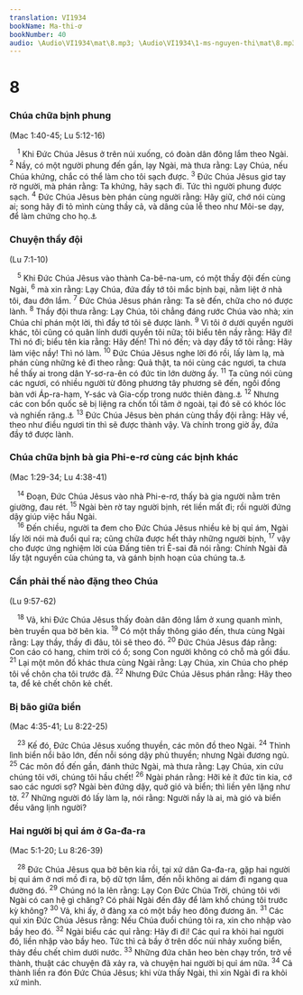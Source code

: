 ```yaml
---
translation: VI1934
bookName: Ma-thi-ơ 
bookNumber: 40
audio: \Audio\VI1934\mat\8.mp3; \Audio\VI1934\1-ms-nguyen-thi\mat\8.mp3; \Audio\VI1934\2-ms-david-dong\mat\8.mp3
---
```


<div class="title"><h1>8</h1><h3>Chúa chữa bịnh phung</h3><p>(Mac 1:40-45; Lu 5:12-16)</p></div>
<span class="verse mat_8_1"> <sup>1</sup> Khi Đức Chúa Jêsus ở trên núi xuống, có đoàn dân đông lắm theo Ngài. </span>
<span class="verse mat_8_2"><sup>2</sup> Nầy, có một người phung đến gần, lạy Ngài, mà thưa rằng: Lạy Chúa, nếu Chúa khứng, chắc có thể làm cho tôi sạch được. </span>
<span class="verse mat_8_3"><sup>3</sup> Đức Chúa Jêsus giơ tay rờ người, mà phán rằng: Ta khứng, hãy sạch đi. Tức thì người phung được sạch. </span>
<span class="verse mat_8_4"><sup>4</sup> Đức Chúa Jêsus bèn phán cùng người rằng: Hãy giữ, chớ nói cùng ai; song hãy đi tỏ mình cùng thầy cả, và dâng của lễ theo như Môi-se dạy, để làm chứng cho họ.<a data-toggle="tooltip" data-placement="bottom" title="Le 14:1-32">⚓</a><br/></span>
<div class="title"><h3>Chuyện thầy đội</h3><p>(Lu 7:1-10)</p></div>
<span class="verse mat_8_5"> <sup>5</sup> Khi Đức Chúa Jêsus vào thành Ca-bê-na-um, có một thầy đội đến cùng Ngài, </span>
<span class="verse mat_8_6"><sup>6</sup> mà xin rằng: Lạy Chúa, đứa đầy tớ tôi mắc bịnh bại, nằm liệt ở nhà tôi, đau đớn lắm. </span>
<span class="verse mat_8_7"><sup>7</sup> Đức Chúa Jêsus phán rằng: Ta sẽ đến, chữa cho nó được lành. </span>
<span class="verse mat_8_8"><sup>8</sup> Thầy đội thưa rằng: Lạy Chúa, tôi chẳng đáng rước Chúa vào nhà; xin Chúa chỉ phán một lời, thì đầy tớ tôi sẽ được lành. </span>
<span class="verse mat_8_9"><sup>9</sup> Vì tôi ở dưới quyền người khác, tôi cũng có quân lính dưới quyền tôi nữa; tôi biểu tên nầy rằng: Hãy đi! Thì nó đi; biểu tên kia rằng: Hãy đến! Thì nó đến; và dạy đầy tớ tôi rằng: Hãy làm việc nầy! Thì nó làm. </span>
<span class="verse mat_8_10"><sup>10</sup> Đức Chúa Jêsus nghe lời đó rồi, lấy làm lạ, mà phán cùng những kẻ đi theo rằng: Quả thật, ta nói cùng các ngươi, ta chưa hề thấy ai trong dân Y-sơ-ra-ên có đức tin lớn dường ấy. </span>
<span class="verse mat_8_11"><sup>11</sup> Ta cũng nói cùng các ngươi, có nhiều người từ đông phương tây phương sẽ đến, ngồi đồng bàn với Áp-ra-ham, Y-sác và Gia-cốp trong nước thiên đàng.<a data-toggle="tooltip" data-placement="bottom" title="Lu 13:29">⚓</a></span>
<span class="verse mat_8_12"><sup>12</sup> Nhưng các con bổn quốc sẽ bị liệng ra chốn tối tăm ở ngoài, tại đó sẽ có khóc lóc và nghiến răng.<a data-toggle="tooltip" data-placement="bottom" title="Mat 22:13; 25:30; Lu 13:28">⚓</a></span>
<span class="verse mat_8_13"><sup>13</sup> Đức Chúa Jêsus bèn phán cùng thầy đội rằng: Hãy về, theo như điều ngươi tin thì sẽ được thành vậy. Và chính trong giờ ấy, đứa đầy tớ được lành. <br/></span>
<div class="title"><h3>Chúa chữa bịnh bà gia Phi-e-rơ cùng các bịnh khác</h3><p>(Mac 1:29-34; Lu 4:38-41)</p></div>
<span class="verse mat_8_14"> <sup>14</sup> Đoạn, Đức Chúa Jêsus vào nhà Phi-e-rơ, thấy bà gia người nằm trên giường, đau rét. </span>
<span class="verse mat_8_15"><sup>15</sup> Ngài bèn rờ tay người bịnh, rét liền mất đi; rồi người đứng dậy giúp việc hầu Ngài. <br/></span>
<span class="verse mat_8_16"> <sup>16</sup> Đến chiều, người ta đem cho Đức Chúa Jêsus nhiều kẻ bị quỉ ám, Ngài lấy lời nói mà đuổi quỉ ra; cũng chữa được hết thảy những người bịnh, </span>
<span class="verse mat_8_17"><sup>17</sup> vậy cho được ứng nghiệm lời của Đấng tiên tri Ê-sai đã nói rằng: Chính Ngài đã lấy tật nguyền của chúng ta, và gánh bịnh hoạn của chúng ta.<a data-toggle="tooltip" data-placement="bottom" title="Es 53:4">⚓</a><br/></span>
<div class="title"><h3>Cần phải thế nào đặng theo Chúa</h3><p>(Lu 9:57-62)</p></div>
<span class="verse mat_8_18"> <sup>18</sup> Vả, khi Đức Chúa Jêsus thấy đoàn dân đông lắm ở xung quanh mình, bèn truyền qua bờ bên kia. </span>
<span class="verse mat_8_19"><sup>19</sup> Có một thầy thông giáo đến, thưa cùng Ngài rằng: Lạy thầy, thầy đi đâu, tôi sẽ theo đó. </span>
<span class="verse mat_8_20"><sup>20</sup> Đức Chúa Jêsus đáp rằng: Con cáo có hang, chim trời có ổ; song Con người không có chỗ mà gối đầu. </span>
<span class="verse mat_8_21"><sup>21</sup> Lại một môn đồ khác thưa cùng Ngài rằng: Lạy Chúa, xin Chúa cho phép tôi về chôn cha tôi trước đã. </span>
<span class="verse mat_8_22"><sup>22</sup> Nhưng Đức Chúa Jêsus phán rằng: Hãy theo ta, để kẻ chết chôn kẻ chết. <br/></span>
<div class="title"><h3>Bị bão giữa biển</h3><p>(Mac 4:35-41; Lu 8:22-25)</p></div>
<span class="verse mat_8_23"> <sup>23</sup> Kế đó, Đức Chúa Jêsus xuống thuyền, các môn đồ theo Ngài. </span>
<span class="verse mat_8_24"><sup>24</sup> Thình lình biển nổi bão lớn, đến nỗi sóng dậy phủ thuyền; nhưng Ngài đương ngủ. </span>
<span class="verse mat_8_25"><sup>25</sup> Các môn đồ đến gần, đánh thức Ngài, mà thưa rằng: Lạy Chúa, xin cứu chúng tôi với, chúng tôi hầu chết! </span>
<span class="verse mat_8_26"><sup>26</sup> Ngài phán rằng: Hỡi kẻ ít đức tin kia, cớ sao các ngươi sợ? Ngài bèn đứng dậy, quở gió và biển; thì liền yên lặng như tờ. </span>
<span class="verse mat_8_27"><sup>27</sup> Những người đó lấy làm lạ, nói rằng: Người nầy là ai, mà gió và biển đều vâng lịnh người? <br/></span>
<div class="title"><h3>Hai người bị quỉ ám ở Ga-đa-ra</h3><p>(Mac 5:1-20; Lu 8:26-39)</p></div>
<span class="verse mat_8_28"> <sup>28</sup> Đức Chúa Jêsus qua bờ bên kia rồi, tại xứ dân Ga-đa-ra, gặp hai người bị quỉ ám ở nơi mồ đi ra, bộ dữ tợn lắm, đến nỗi không ai dám đi ngang qua đường đó. </span>
<span class="verse mat_8_29"><sup>29</sup> Chúng nó la lên rằng: Lạy Con Đức Chúa Trời, chúng tôi với Ngài có can hệ gì chăng? Có phải Ngài đến đây để làm khổ chúng tôi trước kỳ không? </span>
<span class="verse mat_8_30"><sup>30</sup> Vả, khi ấy, ở đàng xa có một bầy heo đông đương ăn. </span>
<span class="verse mat_8_31"><sup>31</sup> Các quỉ xin Đức Chúa Jêsus rằng: Nếu Chúa đuổi chúng tôi ra, xin cho nhập vào bầy heo đó. </span>
<span class="verse mat_8_32"><sup>32</sup> Ngài biểu các quỉ rằng: Hãy đi đi! Các quỉ ra khỏi hai người đó, liền nhập vào bầy heo. Tức thì cả bầy ở trên dốc núi nhảy xuống biển, thảy đều chết chìm dưới nước. </span>
<span class="verse mat_8_33"><sup>33</sup> Những đứa chăn heo bèn chạy trốn, trở về thành, thuật các chuyện đã xảy ra, và chuyện hai người bị quỉ ám nữa. </span>
<span class="verse mat_8_34"><sup>34</sup> Cả thành liền ra đón Đức Chúa Jêsus; khi vừa thấy Ngài, thì xin Ngài đi ra khỏi xứ mình. <br/></span>
